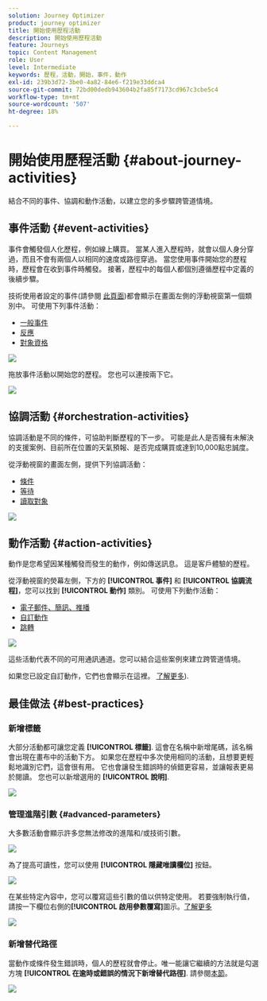 ```yaml
---
solution: Journey Optimizer
product: journey optimizer
title: 開始使用歷程活動
description: 開始使用歷程活動
feature: Journeys
topic: Content Management
role: User
level: Intermediate
keywords: 歷程，活動，開始，事件，動作
exl-id: 239b3d72-3be0-4a82-84e6-f219e33ddca4
source-git-commit: 72bd00dedb943604b2fa85f7173cd967c3cbe5c4
workflow-type: tm+mt
source-wordcount: '507'
ht-degree: 18%

---
```


# 開始使用歷程活動 {#about-journey-activities}

結合不同的事件、協調和動作活動，以建立您的多步驟跨管道情境。

## 事件活動 {#event-activities}

事件會觸發個人化歷程，例如線上購買。 當某人進入歷程時，就會以個人身分穿過，而且不會有兩個人以相同的速度或路徑穿過。 當您使用事件開始您的歷程時，歷程會在收到事件時觸發。 接著，歷程中的每個人都個別遵循歷程中定義的後續步驟。

技術使用者設定的事件(請參閱 [此頁面](../event/about-events.md))都會顯示在畫面左側的浮動視窗第一個類別中。 可使用下列事件活動：

* [一般事件](../building-journeys/general-events.md)
* [反應](../building-journeys/reaction-events.md)
* [對象資格](../building-journeys/audience-qualification-events.md)

![](assets/journey43.png)

拖放事件活動以開始您的歷程。 您也可以連按兩下它。

![](assets/journey44.png)

## 協調活動 {#orchestration-activities}

協調活動是不同的條件，可協助判斷歷程的下一步。 可能是此人是否擁有未解決的支援案例、目前所在位置的天氣預報、是否完成購買或達到10,000點忠誠度。

從浮動視窗的畫面左側，提供下列協調活動：

* [條件](../building-journeys/condition-activity.md)
* [等待](../building-journeys/wait-activity.md)
* [讀取對象](../building-journeys/read-audience.md)

![](assets/journey49.png)

## 動作活動 {#action-activities}

動作是您希望因某種觸發而發生的動作，例如傳送訊息。 這是客戶體驗的歷程。

從浮動視窗的熒幕左側，下方的 **[!UICONTROL 事件]** 和 **[!UICONTROL 協調流程]**，您可以找到 **[!UICONTROL 動作]** 類別。 可使用下列動作活動：

* [電子郵件、簡訊、推播](../building-journeys/journeys-message.md)
* [自訂動作](../building-journeys/using-custom-actions.md)
* [跳轉](../building-journeys/jump.md)

![](assets/journey58.png)

這些活動代表不同的可用通訊通道。您可以結合這些案例來建立跨管道情境。

如果您已設定自訂動作，它們也會顯示在這裡。 [了解更多](../building-journeys/using-custom-actions.md)).

## 最佳做法 {#best-practices}

### 新增標籤

大部分活動都可讓您定義 **[!UICONTROL 標籤]**. 這會在名稱中新增尾碼，該名稱會出現在畫布中的活動下方。 如果您在歷程中多次使用相同的活動，且想要更輕鬆地識別它們，這會很有用。 它也會讓發生錯誤時的偵錯更容易，並讓報表更易於閱讀。 您也可以新增選用的 **[!UICONTROL 說明]**.

![](assets/journey-action-label.png)

### 管理進階引數 {#advanced-parameters}

大多數活動會顯示許多您無法修改的進階和/或技術引數。

![](assets/journey-advanced-parameters.png)

為了提高可讀性，您可以使用 **[!UICONTROL 隱藏唯讀欄位]** 按鈕。

![](assets/journey-hide-read-only-fields.png)

在某些特定內容中，您可以覆寫這些引數的值以供特定使用。 若要強制執行值，請按一下欄位右側的&#x200B;**[!UICONTROL 啟用參數覆寫]**&#x200B;圖示。[了解更多](../configuration/primary-email-addresses.md#journey-parameters)

![](assets/journey-enable-parameter-override.png)

### 新增替代路徑

當動作或條件發生錯誤時，個人的歷程就會停止。唯一能讓它繼續的方法就是勾選方塊 **[!UICONTROL 在逾時或錯誤的情況下新增替代路徑]**. 請參閱[本節](../building-journeys/using-the-journey-designer.md#paths)。

![](assets/journey42.png)
